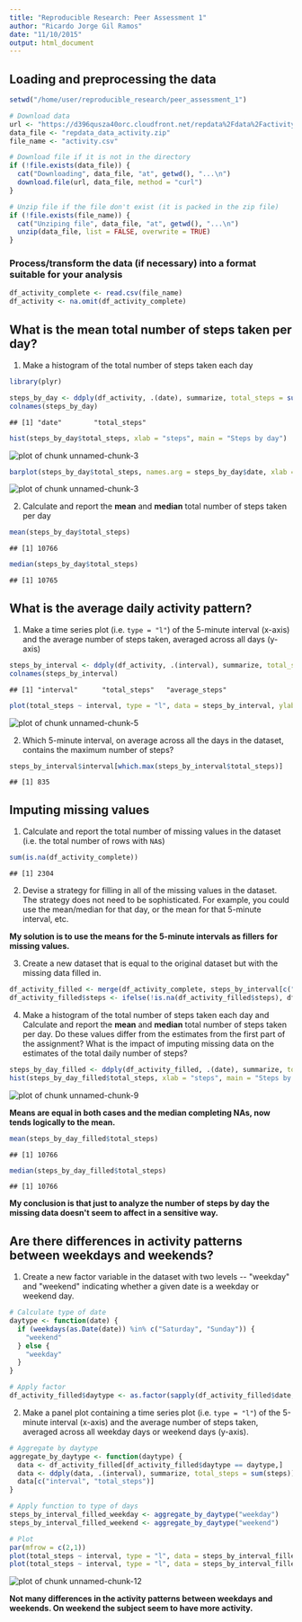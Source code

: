 ```yaml
---
title: "Reproducible Research: Peer Assessment 1"
author: "Ricardo Jorge Gil Ramos"
date: "11/10/2015"
output: html_document
---
```


## Loading and preprocessing the data ##


```r
setwd("/home/user/reproducible_research/peer_assessment_1")

# Download data
url <- "https://d396qusza40orc.cloudfront.net/repdata%2Fdata%2Factivity.zip"
data_file <- "repdata_data_activity.zip"
file_name <- "activity.csv"

# Download file if it is not in the directory 
if (!file.exists(data_file)) {
  cat("Downloading", data_file, "at", getwd(), "...\n")
  download.file(url, data_file, method = "curl")
}

# Unzip file if the file don't exist (it is packed in the zip file)
if (!file.exists(file_name)) {
  cat("Unziping file", data_file, "at", getwd(), "...\n")
  unzip(data_file, list = FALSE, overwrite = TRUE)
}
```

### Process/transform the data (if necessary) into a format suitable for your analysis ###


```r
df_activity_complete <- read.csv(file_name)
df_activity <- na.omit(df_activity_complete)
```

## What is the mean total number of steps taken per day?

1. Make a histogram of the total number of steps taken each day


```r
library(plyr)

steps_by_day <- ddply(df_activity, .(date), summarize, total_steps = sum(steps))
colnames(steps_by_day)
```

```
## [1] "date"        "total_steps"
```

```r
hist(steps_by_day$total_steps, xlab = "steps", main = "Steps by day")
```

![plot of chunk unnamed-chunk-3](figure/unnamed-chunk-31.png) 

```r
barplot(steps_by_day$total_steps, names.arg = steps_by_day$date, xlab = "date", ylab = "steps")
```

![plot of chunk unnamed-chunk-3](figure/unnamed-chunk-32.png) 


2. Calculate and report the **mean** and **median** total number of
   steps taken per day

```r
mean(steps_by_day$total_steps)
```

```
## [1] 10766
```

```r
median(steps_by_day$total_steps)
```

```
## [1] 10765
```

## What is the average daily activity pattern?

1. Make a time series plot (i.e. `type = "l"`) of the 5-minute
   interval (x-axis) and the average number of steps taken, averaged
   across all days (y-axis)


```r
steps_by_interval <- ddply(df_activity, .(interval), summarize, total_steps = sum(steps), average_steps = mean(steps))
colnames(steps_by_interval)
```

```
## [1] "interval"      "total_steps"   "average_steps"
```

```r
plot(total_steps ~ interval, type = "l", data = steps_by_interval, ylab = "steps", main = "Steps by interval", col = "red")
```

![plot of chunk unnamed-chunk-5](figure/unnamed-chunk-5.png) 

2. Which 5-minute interval, on average across all the days in the
   dataset, contains the maximum number of steps?


```r
steps_by_interval$interval[which.max(steps_by_interval$total_steps)]
```

```
## [1] 835
```


## Imputing missing values

1. Calculate and report the total number of missing values in the
   dataset (i.e. the total number of rows with `NA`s)


```r
sum(is.na(df_activity_complete))
```

```
## [1] 2304
```

2. Devise a strategy for filling in all of the missing values in the
   dataset. The strategy does not need to be sophisticated. For
   example, you could use the mean/median for that day, or the mean
   for that 5-minute interval, etc.

**My solution is to use the means for the 5-minute intervals as fillers**
**for missing values.**

3. Create a new dataset that is equal to the original dataset but with
   the missing data filled in.


```r
df_activity_filled <- merge(df_activity_complete, steps_by_interval[c("interval", "average_steps")], by="interval")
df_activity_filled$steps <- ifelse(!is.na(df_activity_filled$steps), df_activity_filled$steps, df_activity_filled$average_steps)
```

4. Make a histogram of the total number of steps taken each day and
   Calculate and report the **mean** and **median** total number of
   steps taken per day. Do these values differ from the estimates from
   the first part of the assignment? What is the impact of imputing
   missing data on the estimates of the total daily number of steps?


```r
steps_by_day_filled <- ddply(df_activity_filled, .(date), summarize, total_steps = sum(steps))
hist(steps_by_day_filled$total_steps, xlab = "steps", main = "Steps by day")
```

![plot of chunk unnamed-chunk-9](figure/unnamed-chunk-9.png) 

**Means are equal in both cases and the median completing NAs, now tends logically to the mean.**


```r
mean(steps_by_day_filled$total_steps)
```

```
## [1] 10766
```

```r
median(steps_by_day_filled$total_steps)
```

```
## [1] 10766
```

**My conclusion is that just to analyze the number of steps by day the**
**missing data doesn't seem to affect in a sensitive way.**

## Are there differences in activity patterns between weekdays and weekends?

1. Create a new factor variable in the dataset with two levels --
   "weekday" and "weekend" indicating whether a given date is a
   weekday or weekend day.


```r
# Calculate type of date
daytype <- function(date) {
  if (weekdays(as.Date(date)) %in% c("Saturday", "Sunday")) {
    "weekend"
  } else {
    "weekday"
  }
}

# Apply factor
df_activity_filled$daytype <- as.factor(sapply(df_activity_filled$date, daytype))
```

2. Make a panel plot containing a time series plot (i.e. `type = "l"`)
   of the 5-minute interval (x-axis) and the average number of steps
   taken, averaged across all weekday days or weekend days
   (y-axis).


```r
# Aggregate by daytype
aggregate_by_daytype <- function(daytype) {
  data <- df_activity_filled[df_activity_filled$daytype == daytype,]
  data <- ddply(data, .(interval), summarize, total_steps = sum(steps))
  data[c("interval", "total_steps")]
}

# Apply function to type of days
steps_by_interval_filled_weekday <- aggregate_by_daytype("weekday")
steps_by_interval_filled_weekend <- aggregate_by_daytype("weekend")

# Plot
par(mfrow = c(2,1))
plot(total_steps ~ interval, type = "l", data = steps_by_interval_filled_weekday, main = "Weekday", ylab = "steps", col = "red")
plot(total_steps ~ interval, type = "l", data = steps_by_interval_filled_weekend, main = "Weekend", ylab = "steps", col = "red")
```

![plot of chunk unnamed-chunk-12](figure/unnamed-chunk-12.png) 

**Not many differences in the activity patterns between weekdays and**
**weekends. On weekend the subject seem to have more activity.**
